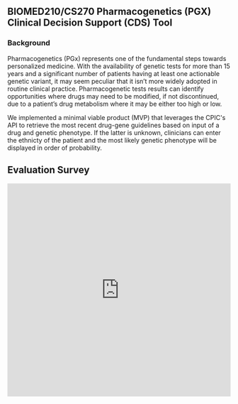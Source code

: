 ## BIOMED210/CS270 Pharmacogenetics (PGX) Clinical Decision Support (CDS) Tool

### Background
Pharmacogenetics (PGx) represents one of the fundamental steps towards personalized medicine. With the availability of genetic tests for more than 15 years and a significant number of patients having at least one actionable genetic variant, it may seem peculiar that it isn’t more widely adopted in routine clinical practice. Pharmacogenetic tests results can identify opportunities where drugs may need to be modified, if not discontinued, due to a patient’s drug metabolism where it may be either too high or low.

We implemented a minimal viable product (MVP) that leverages the CPIC's API to retrieve the most recent drug-gene guidelines based on input of a drug and genetic phenotype. If the latter is unknown, clinicians can enter the ethnicty of the patient and the most likely genetic phenotype will be displayed in order of probability. 

## Evaluation Survey
<iframe width="640px" height="480px" src="https://forms.office.com/Pages/ResponsePage.aspx?id=y3NlOXjzaEubyBV1XAxR8_rXTiNBFIBOqTK5xM1GSdZUN1NMWE1JNkg0QzBCWFpBNDRWTTdOTDJKNC4u&embed=true" frameborder="0" marginwidth="0" marginheight="0" style="border: none; max-width:100%; max-height:100vh" allowfullscreen webkitallowfullscreen mozallowfullscreen msallowfullscreen> </iframe>